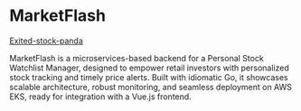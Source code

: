 # MarketFlash

[Exited-stock-panda](./assets/logo.png)

MarketFlash is a microservices-based backend for a Personal Stock Watchlist Manager, designed to empower retail investors with personalized stock tracking and timely price alerts. Built with idiomatic Go, it showcases scalable architecture, robust monitoring, and seamless deployment on AWS EKS, ready for integration with a Vue.js frontend.
